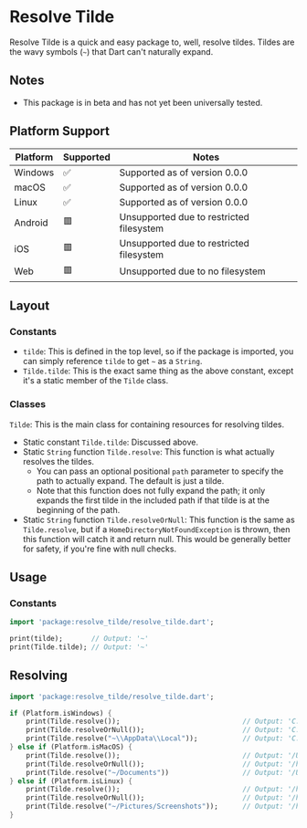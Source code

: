 # Resolve Tilde

Resolve Tilde is a quick and easy package to, well, resolve tildes. Tildes are the wavy symbols (`~`) that Dart can't naturally expand.

## Notes

- This package is in beta and has not yet been universally tested.

## Platform Support

| Platform | Supported | Notes |
| -------- | --------- | ----- |
| Windows | ✅ | Supported as of version 0.0.0
| macOS | ✅ | Supported as of version 0.0.0
| Linux | ✅ | Supported as of version 0.0.0
| Android | 🟥 | Unsupported due to restricted filesystem
| iOS | 🟥 | Unsupported due to restricted filesystem
| Web | 🟥 | Unsupported due to no filesystem

## Layout

### Constants

- `tilde`: This is defined in the top level, so if the package is imported, you can simply reference `tilde` to get `~` as a `String`.
- `Tilde.tilde`: This is the exact same thing as the above constant, except it's a static member of the `Tilde` class.

### Classes

`Tilde`: This is the main class for containing resources for resolving tildes.
- Static constant `Tilde.tilde`: Discussed above.
- Static `String` function `Tilde.resolve`: This function is what actually resolves the tildes.
    - You can pass an optional positional `path` parameter to specify the path to actually expand. The default is just a tilde.
    - Note that this function does not fully expand the path; it only expands the first tilde in the included path if that tilde is at the beginning of the path.
- Static `String` function `Tilde.resolveOrNull`: This function is the same as `Tilde.resolve`, but if a `HomeDirectoryNotFoundException` is thrown, then this function will catch it and return null. This would be generally better for safety, if you're fine with null checks.

## Usage

### Constants

```dart
import 'package:resolve_tilde/resolve_tilde.dart';

print(tilde);       // Output: '~'
print(Tilde.tilde); // Output: '~'
```

## Resolving

```dart
import 'package:resolve_tilde/resolve_tilde.dart';

if (Platform.isWindows) {
    print(Tilde.resolve());                              // Output: 'C:\Users\user' or similar
    print(Tilde.resolveOrNull());                        // Output: 'C:\Users\user', similar, or null
    print(Tilde.resolve("~\\AppData\\Local"));           // Output: 'C:\Users\user\AppData\Local'
} else if (Platform.isMacOS) {
    print(Tilde.resolve());                              // Output: '/Users/user' or similar
    print(Tilde.resolveOrNull());                        // Output: '/home/user', similar, or null
    print(Tilde.resolve("~/Documents"))                  // Output: '/Users/user' or similar
} else if (Platform.isLinux) {
    print(Tilde.resolve());                              // Output: '/home/user' or similar
    print(Tilde.resolveOrNull());                        // Output: '/home/user', similar, or null
    print(Tilde.resolve("~/Pictures/Screenshots"));      // Output: '/home/user/Pictures/Screenshots' or similar
}
```